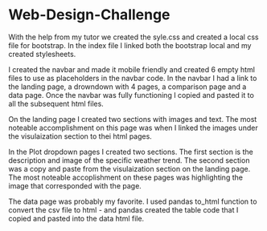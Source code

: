 # Web-Design-Challenge

With the help from my tutor we created the syle.css and created a local css file for bootstrap. In the index file I linked both the bootstrap local and my created stylesheets. 

I created the navbar and made it mobile friendly and created 6 empty html files to use as placeholders in the navbar code. In the navbar I had a link to the landing page, a drowndown with 4 pages, a comparison page and a data page. Once the navbar was fully functioning I copied and pasted it to all the subsequent html files.  

On the landing page I created two sections with images and text. The most noteable accomplishment on this page was when I linked the images under the visulaization section to thei html pages. 

In the Plot dropdown pages I created two sections. The first section is the description and image of the specific weather trend. The second section was a copy and paste from the visulaization section on the landing page. The most noteable accoplishment on these pages was highlighting the image that corresponded with the page. 

The data page was probably my favorite. I used pandas to_html function to convert the csv file to html - and pandas created the table code that I copied and pasted into the data html file. 
